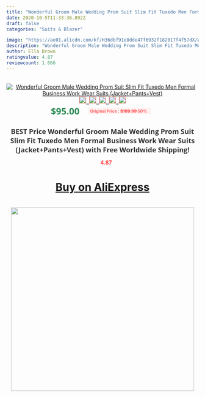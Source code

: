 ```yaml
---
title: "Wonderful Groom Male Wedding Prom Suit Slim Fit Tuxedo Men Formal Business Work Wear Suits (Jacket+Pants+Vest)"
date: 2020-10-5T11:33:36.892Z
draft: false
categories: "Suits & Blazer"

image: "https://ae01.alicdn.com/kf/H36dbf91e8dde47f6932f182017f4f57dX/Wonderful-Groom-Male-Wedding-Prom-Suit-Slim-Fit-Tuxedo-Men-Formal-Business-Work-Wear-Suits-Jacket.jpg"
description: "Wonderful Groom Male Wedding Prom Suit Slim Fit Tuxedo Men Formal Business Work Wear Suits (Jacket+Pants+Vest)"
author: Ella Brown
ratingvalue: 4.87
reviewcount: 1.666
---
```

<br>
<div style="text-align: center;">
<a href="https://s.click.aliexpress.com/e/_985UAZ" target="_blank" rel="nofollow noopener noreferrer"><img alt="Wonderful Groom Male Wedding Prom Suit Slim Fit Tuxedo Men Formal Business Work Wear Suits (Jacket+Pants+Vest)" class="magnifier-image" src="https://ae01.alicdn.com/kf/H36dbf91e8dde47f6932f182017f4f57dX/Wonderful-Groom-Male-Wedding-Prom-Suit-Slim-Fit-Tuxedo-Men-Formal-Business-Work-Wear-Suits-Jacket.jpg_640x640.jpg">
<br>
<img style="border:1px solid salmon" src="https://ae01.alicdn.com/kf/H36dbf91e8dde47f6932f182017f4f57dX/Wonderful-Groom-Male-Wedding-Prom-Suit-Slim-Fit-Tuxedo-Men-Formal-Business-Work-Wear-Suits-Jacket.jpg_120x120.jpg">&nbsp;&nbsp;<img style="border:1px solid salmon" src="https://ae01.alicdn.com/kf/Hd22638269d6a4729b23bb0e7b3ee1a668/Wonderful-Groom-Male-Wedding-Prom-Suit-Slim-Fit-Tuxedo-Men-Formal-Business-Work-Wear-Suits-Jacket.jpg_120x120.jpg">&nbsp;&nbsp;<img style="border:1px solid salmon" src="https://ae01.alicdn.com/kf/H7c43d3c22a7c410b9eae2605cdb85195U/Wonderful-Groom-Male-Wedding-Prom-Suit-Slim-Fit-Tuxedo-Men-Formal-Business-Work-Wear-Suits-Jacket.jpg_120x120.jpg">&nbsp;&nbsp;<img style="border:1px solid salmon" src="https://ae01.alicdn.com/kf/H67a61231260345d89af5f6cc748d8fdcq/Wonderful-Groom-Male-Wedding-Prom-Suit-Slim-Fit-Tuxedo-Men-Formal-Business-Work-Wear-Suits-Jacket.jpg_120x120.jpg">&nbsp;&nbsp;<img style="border:1px solid salmon" src="https://ae01.alicdn.com/kf/H321edf03ca9041f1b000e3e29a9e023eW/Wonderful-Groom-Male-Wedding-Prom-Suit-Slim-Fit-Tuxedo-Men-Formal-Business-Work-Wear-Suits-Jacket.jpg_120x120.jpg"></a></div><br0>
<div style="text-align: center;"><span style="background-color: white; border: 0px; box-sizing: border-box; color: seagreen; display: inline-block; font-family: &quot;open sans&quot; , &quot;arial&quot; , &quot;helvetica&quot; , sans-serif , &quot;heiti&quot;; font-size: 24px; font-stretch: inherit; font-weight: 700; line-height: inherit; margin: 0px 10px 0px 0px; padding: 0px; vertical-align: middle;">$95.00 </span>
<span style="background: rgb(255 , 241 , 241); border-radius: 3px; border: 0px; box-sizing: border-box; color: #ff4747; display: inline-block; font-family: inherit; font-size: 12px; font-stretch: inherit; font-style: inherit; font-variant: inherit; font-weight: 600; line-height: inherit; margin: 0px; padding: 2px 5px; transform: scale(0.9); vertical-align: middle;">Original Price : <b style="text-decoration: line-through;">$189.99 </b> 50%&nbsp;&nbsp;</span></div>
<h1 style="color: #333333; display: inline-block; font-family: &quot;open sans&quot; , &quot;arial&quot; , &quot;helvetica&quot; , sans-serif , &quot;heiti&quot;; font-size: 18px; font-stretch: inherit; font-weight: 700; text-align: center;">BEST Price Wonderful Groom Male Wedding Prom Suit Slim Fit Tuxedo Men Formal Business Work Wear Suits (Jacket+Pants+Vest) with Free Worldwide Shipping!</h1>
<div style="color: #ff4747; text-align: center;">
<img src="https://4.bp.blogspot.com/-M0ZcTcb-5uY/XleCXlxnR4I/AAAAAAAAAEc/OrjgMkXV1oMQFaCRZj5HQwOCBcu3w1FegCPcBGAYYCw/s1600/star.png" style="height: 15px;">&nbsp;<b>4.87</b></div>
<div class="button_cont" align="center"><a class="buynow_a" href="https://s.click.aliexpress.com/e/_985UAZ" target="_blank" rel="nofollow noopener noreferrer"><H1>Buy on AliExpress</H1></a></div><br>
<div class="separator" style="clear: both; text-align: center;">
<img src="https://lh3.googleusercontent.com/-pTy5HemUv9M/XlePHvY0dAI/AAAAAAAAAE4/0nX5iRUoIWY8eMW9Dpxeirr157OZliDIgCLcBGAsYHQ/s1600/badge.gif" width="480">
</div>

